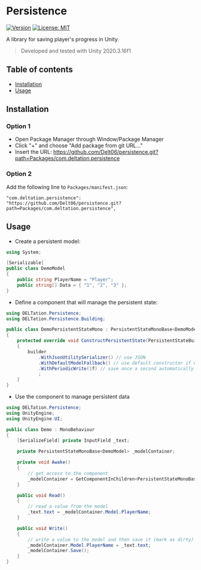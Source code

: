 #  Persistence

[![Version](https://img.shields.io/github/v/release/Delt06/persistence?sort=semver)](https://github.com/Delt06/persistence/releases)
[![License: MIT](https://img.shields.io/badge/License-MIT-yellow.svg)](https://opensource.org/licenses/MIT)

A library for saving player's progress in Unity.

> Developed and tested with Unity 2020.3.16f1

## Table of contents

- [Installation](#installation)
- [Usage](#usage)

## Installation
### Option 1
- Open Package Manager through Window/Package Manager
- Click "+" and choose "Add package from git URL..."
- Insert the URL: https://github.com/Delt06/persistence.git?path=Packages/com.deltation.persistence

### Option 2  
Add the following line to `Packages/manifest.json`:
```
"com.deltation.persistence": "https://github.com/Delt06/persistence.git?path=Packages/com.deltation.persistence",
```

## Usage

- Create a persistent model:
```csharp
using System;

[Serializable]
public class DemoModel
{
    public string PlayerName = "Player";
    public string[] Data = { "1", "2", "3" };
}
```

- Define a component that will manage the persistent state:
```csharp
using DELTation.Persistence;
using DELTation.Persistence.Building;

public class DemoPersistentStateMono : PersistentStateMonoBase<DemoModel>
{
    protected override void ConstructPersistentState(PersistentStateBuilder<DemoModel> builder)
    {
        builder
            .WithJsonUtilitySerializer() // use JSON
            .WithDefaultModelFallback() // use default constructor if no data was stored
            .WithPeriodicWrite(1f) // save once a second automatically
            ;
    }
}
```

- Use the component to manage persistent data
```csharp
using DELTation.Persistence;
using UnityEngine;
using UnityEngine.UI;

public class Demo : MonoBehaviour
{
    [SerializeField] private InputField _text;

    private PersistentStateMonoBase<DemoModel> _modelContainer;

    private void Awake()
    {
        // get access to the component
        _modelContainer = GetComponentInChildren<PersistentStateMonoBase<DemoModel>>();
    }

    public void Read()
    {
        // read a value from the model 
        _text.text = _modelContainer.Model.PlayerName;
    }

    public void Write()
    {
        // write a value to the model and then save it (mark as dirty)
        _modelContainer.Model.PlayerName = _text.text;
        _modelContainer.Save();
    }
}
```